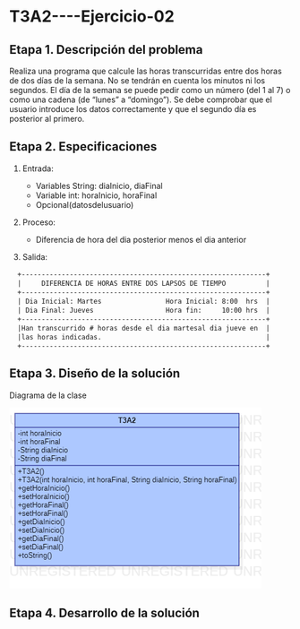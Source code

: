 # T3A2----Ejercicio-02

## Etapa 1. Descripción del problema
Realiza una programa que calcule las horas transcurridas entre dos horas de dos días de la semana. 
No se tendrán en cuenta los minutos ni los segundos. El día de la semana se puede pedir como un número
(del 1 al 7) o como una cadena (de “lunes” a “domingo”). Se debe comprobar que el usuario introduce los
datos correctamente y que el segundo día es posterior al primero.

## Etapa 2. Especificaciones
 1. Entrada:
    - Variables String: diaInicio, diaFinal
    - Variable int: horaInicio, horaFinal
    - Opcional(datosdelusuario)
    
 2. Proceso: 
    - Diferencia de hora del dia posterior menos el dia anterior
    
 3. Salida:
  
  ~~~
    +-------------------------------------------------------------+
    |     DIFERENCIA DE HORAS ENTRE DOS LAPSOS DE TIEMPO          |
    +-------------------------------------------------------------+
    | Dia Inicial: Martes                Hora Inicial: 8:00  hrs  |
    | Dia Final: Jueves                  Hora fin:     10:00 hrs  |
    +-------------------------------------------------------------+
    |Han transcurrido # horas desde el dia martesal dia jueve en  |
    |las horas indicadas.                                         |
    +-------------------------------------------------------------+
  ~~~
  
## Etapa 3. Diseño de la solución 
   Diagrama de la clase
   
   ![](https://github.com/ElvizClaudette/T3A2----Ejercicio-02/blob/main/T3A2.png)
   
## Etapa 4. Desarrollo de la solución
      
